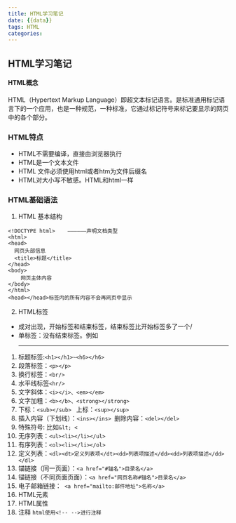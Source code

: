 ```yaml
---
title: HTML学习笔记
date: {{data}}
tags: HTML
categories:
---
```


## HTML学习笔记
#### HTML概念
HTML（Hypertext Markup Language）即超文本标记语言。是标准通用标记语言下的一个应用，也是一种规范，一种标准，它通过标记符号来标记要显示的网页中的各个部分。
<!--more-->
### HTML特点
- HTML不需要编译，直接由浏览器执行
- HTML是一个文本文件
- HTML 文件必须使用html或者htm为文件后缀名
- HTML对大小写不敏感。HTML和html一样
### HTML基础语法
1. HTML 基本结构
```
<!DOCTYPE html>    ——————声明文档类型
<html>
<head>
  网页头部信息
  <title>标题</title>
</head>
<body>  
    网页主体内容
</body>
</html>
<head></head>标签内的所有内容不会再网页中显示
```

2. HTML标签
 - 成对出现，开始标签和结束标签，结束标签比开始标签多了一个/
 - 单标签：没有结束标签。例如<hr/>
 1. 标题标签:`<h1></h1>~<h6></h6>`
 2. 段落标签：`<p></p>`
 3. 换行标签：`<br/>`
 4. 水平线标签`<hr/>`
 5. 文字斜体：`<i></i>、<em></em>`
 6. 文字加粗：`<b></b>、<strong></strong>`
 7. 下标：`<sub></sub> `  上标：`<sup></sup>`
 8. 插入内容（下划线）：`<ins></ins> `删除内容：`<del></del>`
 9. 特殊符号: 比如`&lt; <`
 10. 无序列表：`<ul><li></li></ul>`
 11. 有序列表：`<ol><li></li></ol>`
 12. 定义列表：`<dl><dt>定义列表项</dt><dd>列表项描述</dd><dd>列表项描述</dd></dl>`
 13. 锚链接（同一页面）：`<a href="#锚名">目录名</a>`
 14. 锚链接（不同页面页面）：`<a href="网页名称#锚名">目录名</a>`
 15. 电子邮箱链接：` <a href="mailto:邮件地址">名称</a>`
3. HTML元素
4. HTML属性
5. 注释
`html使用<!-- -->进行注释`
